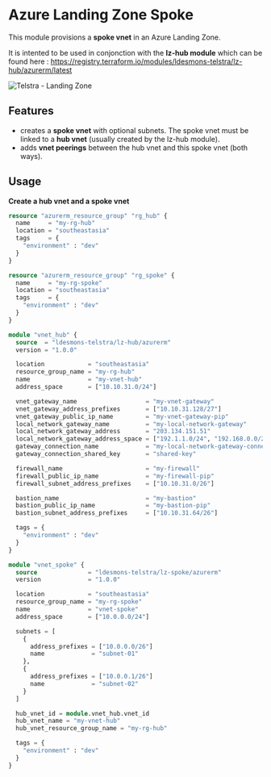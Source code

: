 # Azure Landing Zone Spoke

This module provisions a **spoke vnet** in an Azure Landing Zone.

It is intented to be used in conjonction with the **lz-hub module** which can be found here : https://registry.terraform.io/modules/ldesmons-telstra/lz-hub/azurerm/latest

![Telstra - Landing Zone](https://user-images.githubusercontent.com/108506349/190936360-905c5834-e92d-4465-96cc-d31954f0aa36.png)

## Features 

- creates a **spoke vnet** with optional subnets. The spoke vnet must be linked to a **hub vnet** (usually created by the lz-hub module).
- adds **vnet peerings** between the hub vnet and this spoke vnet (both ways).

## Usage

**Create a hub vnet and a spoke vnet**

```terraform
resource "azurerm_resource_group" "rg_hub" {
  name     = "my-rg-hub"
  location = "southeastasia"
  tags     = {
    "environment" : "dev"
  }
}

resource "azurerm_resource_group" "rg_spoke" {
  name     = "my-rg-spoke"
  location = "southeastasia"
  tags     = {
    "environment" : "dev"
  }
}

module "vnet_hub" {
  source  = "ldesmons-telstra/lz-hub/azurerm"
  version = "1.0.0"

  location            = "southeastasia"
  resource_group_name = "my-rg-hub"
  name                = "my-vnet-hub"
  address_space       = ["10.10.31.0/24"]

  vnet_gateway_name                   = "my-vnet-gateway"
  vnet_gateway_address_prefixes       = ["10.10.31.128/27"]
  vnet_gateway_public_ip_name         = "my-vnet-gateway-pip"
  local_network_gateway_name          = "my-local-network-gateway"
  local_network_gateway_address       = "203.134.151.51"
  local_network_gateway_address_space = ["192.1.1.0/24", "192.168.0.0/24", "192.168.1.0/24", "192.2.2.0/24"]
  gateway_connection_name             = "my-local-network-gateway-connection"
  gateway_connection_shared_key       = "shared-key"

  firewall_name                       = "my-firewall"
  firewall_public_ip_name             = "my-firewall-pip"
  firewall_subnet_address_prefixes    = ["10.10.31.0/26"]

  bastion_name                        = "my-bastion"
  bastion_public_ip_name              = "my-bastion-pip"
  bastion_subnet_address_prefixes     = ["10.10.31.64/26"]

  tags = {
    "environment" : "dev"
  }
}

module "vnet_spoke" {
  source              = "ldesmons-telstra/lz-spoke/azurerm"
  version             = "1.0.0"

  location            = "southeastasia"
  resource_group_name = "my-rg-spoke"
  name                = "vnet-spoke"
  address_space       = ["10.0.0.0/24"]

  subnets = [
    {
      address_prefixes = ["10.0.0.0/26"]
      name             = "subnet-01"
    },
    {
      address_prefixes = ["10.0.0.1/26"]
      name             = "subnet-02"
    }
  ]

  hub_vnet_id = module.vnet_hub.vnet_id   
  hub_vnet_name = "my-vnet-hub"
  hub_vnet_resource_group_name = "my-rg-hub"

  tags = {
    "environment" : "dev"
  }
}
```

